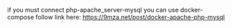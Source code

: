 if you must connect php-apache_server-mysql you can use docker-compose follow link here: https://9mza.net/post/docker-apache-php-mysql
